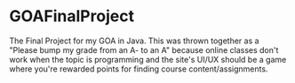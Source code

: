 # GOAFinalProject
The Final Project for my GOA in Java.  This was thrown together as a "Please bump my grade from an A- to an A" because online
classes don't work when the topic is programming and the site's UI/UX should be a game where you're rewarded points for
finding course content/assignments. 
